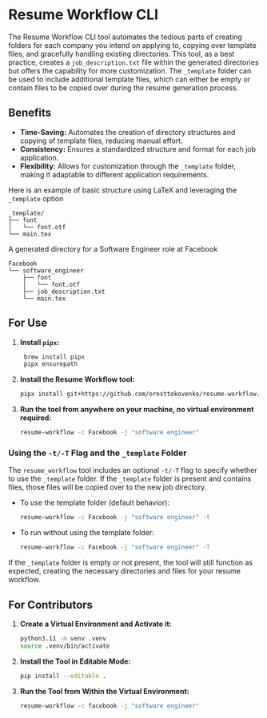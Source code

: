 # Resume Workflow CLI

The Resume Workflow CLI tool automates the tedious parts of creating folders for each company you intend on applying to, copying over template files, and gracefully handling existing directories. This tool, as a best practice, creates a `job_description.txt` file within the generated directories but offers the capability for more customization. The `_template` folder can be used to include additional template files, which can either be empty or contain files to be copied over during the resume generation process.

## Benefits
- **Time-Saving:** Automates the creation of directory structures and copying of template files, reducing manual effort.
- **Consistency:** Ensures a standardized structure and format for each job application.
- **Flexibility:** Allows for customization through the `_template` folder, making it adaptable to different application requirements.

Here is an example of basic structure using LaTeX and leveraging the `_template` option

```
_template/
├── font
│   └── font.otf
└── main.tex
```

A generated directory for a Software Engineer role at Facebook

```
Facebook
└── software_engineer
    ├── font
    │   └── font.otf
    ├── job_description.txt
    └── main.tex
```

## For Use

1. **Install `pipx`:**
   ```sh
    brew install pipx
    pipx ensurepath
   ```

2. **Install the Resume Workflow tool:**
   ```sh
   pipx install git+https://github.com/oresttokovenko/resume-workflow.git --python 3.11
   ```

3. **Run the tool from anywhere on your machine, no virtual environment required:**
   ```sh
   resume-workflow -c Facebook -j "software engineer"
   ```

### Using the `-t/-T` Flag and the `_template` Folder

The `resume_workflow` tool includes an optional `-t/-T` flag to specify whether to use the `_template` folder. If the `_template` folder is present and contains files, those files will be copied over to the new job directory. 

- To use the template folder (default behavior):
   ```sh
   resume-workflow -c Facebook -j "software engineer" -t
   ```
- To run without using the template folder:
   ```sh
   resume-workflow -c Facebook -j "software engineer" -T
   ```

If the `_template` folder is empty or not present, the tool will still function as expected, creating the necessary directories and files for your resume workflow.


## For Contributors

1. **Create a Virtual Environment and Activate it:**
   ```sh
   python3.11 -m venv .venv
   source .venv/bin/activate
   ```

2. **Install the Tool in Editable Mode:**
   ```sh
   pip install --editable .
   ```

3. **Run the Tool from Within the Virtual Environment:**
   ```sh
   resume-workflow -c facebook -j "software engineer"
   ```